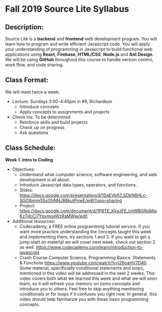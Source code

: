 # Fall 2019 Source Lite Syllabus
 
## Description:
Source Lite is a **backend** and **frontend** web development program. You will learn how to program and write efficient Javascript code. You will apply your understanding of programming in Javascript to build functional web applications using **React**, **Firebase**, **HTML/CSS**, **Node.js** and **Ant Design**. We will be using **GitHub** throughout this course to handle version control, work flow, and code sharing. 
 
## Class Format:
We will meet twice a week:
* Lecture: Sundays 3:00-4:45pm in #9, Richardson
  * Introduce concepts
  * Apply concepts to assignments and projects
* Check ins: To be determined
  * Reinforce skills and build projects
  * Check up on progress
  * Ask questions
 
## Class Schedule:

**Week 1. Intro to Coding**  
  * Objectives: 
    * Understand what computer science, software engineering, and web development is all about. 
    * Introduce Javascript data types, operators, and functions. 
    * Slides: https://docs.google.com/presentation/d/15qEVbfi7_SDkN6HLc-SGOIbmm1lSsOhNNJ88kutPxwE/edit?usp=sharing
    * Project: https://docs.google.com/document/d/1P8TE_KksJFE_UnWBGRoMjpKzTdcCi7YpymosWzRaMWw/edit
  * Additional resources:
    * Codecademy, a FREE online programming tutorial service. If you want more practice understanding the concepts taught this week and implementing them, try sections 1 and 3. If you want to get a jump start on material we will cover next week, check out section 2 as well. https://www.codecademy.com/learn/introduction-to-javascript
    * Crash Course Computer Science, Programming Basics: Statements & Functions https://www.youtube.com/watch?v=l26oaHV7D40 . Some material, specificially conditional statements and loops, mentioned in this video will be addressed in the next 2 weeks. This video covers both what we learned this week and what we will soon learn, so it will refresh your memory on some concepts and introduce you to others. Feel free to skip anything mentioning conditionals or for loops if it confuses you right now. In general, this video should help familiarize you with these basic programming concepts.
    


 
 
 
